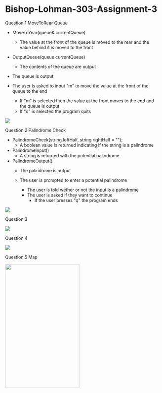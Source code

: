 # Bishop-Lohman-303-Assignment-3

Question 1 MoveToRear Queue

- MoveToYear(queue<int>& currentQueue)
  - The value at the front of the queue is moved to the rear and the value behind it is moved to the front
- OutputQueue(queue<int> currentQueue)
  - The contents of the queue are output

- The queue is output
- The user is asked to input "m" to move the value at the front of the queue to the end
  - If "m" is selected then the value at the front moves to the end and the queue is output
  - If "q" is selected the program quits
  
<img src="https://user-images.githubusercontent.com/90850429/206567708-a60d96a5-2f36-4f70-b7ce-d0c07b9307b1.png"><br />

Question 2 Palindrome Check

- PalindromeCheck(string leftHalf, string rightHalf = "");
  - A boolean value is returned indicating if the string is a palindrome
- PalindromeInput()
  - A string is returned with the potential palindrome
- PalindromeOutput()
  - The palindrome is output
  
  - The user is prompted to enter a potential palindrome
    - The user is told wether or not the input is a palindrome
    - The user is asked if they want to continue
      - If the user presses "q" the program ends
  
 <img src="https://user-images.githubusercontent.com/90850429/206572007-c15f7b05-a81c-42da-a343-692327d77ff5.png"><br />
  
  Question 3
  
 <img src="https://user-images.githubusercontent.com/90850429/206574373-67378589-80b8-4aa8-a6a1-5fb098aa6899.png"><br />

Question 4
 
<img src="https://user-images.githubusercontent.com/90850429/206576304-479bbb37-b4a5-4a40-9b85-386e1e6459fe.png"><br />

Question 5 Map
 
<img src="https://user-images.githubusercontent.com/90850429/206577197-08dcadf6-733c-4568-aa60-0b530ebae2c5.png" width="240" height="400"><br />
